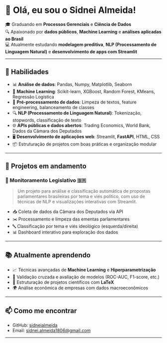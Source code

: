 # 👋 Olá, eu sou o Sidnei Almeida!

🎓 Graduando em **Processos Gerenciais** e **Ciência de Dados**  
🔍 Apaixonado por **dados públicos**, **Machine Learning** e **análises aplicadas ao Brasil**  
💻 Atualmente estudando **modelagem preditiva**, **NLP (Processamento de Linguagem Natural)** e **desenvolvimento de apps com Streamlit**

---

## 🧠 Habilidades

- 📊 **Análise de dados**: Pandas, Numpy, Matplotlib, Seaborn
- 🧠 **Machine Learning**: Scikit-learn, XGBoost, Random Forest, KMeans, Regressão Logística
- 🧹 **Pré-processamento de dados**: Limpeza de textos, feature engineering, balanceamento de classes
- 🔍 **NLP (Processamento de Linguagem Natural)**: Tokenização, stopwords, classificação de texto
- 🌐 **APIs públicas e dados abertos**: Trading Economics, World Bank, Dados da Câmara dos Deputados
- 🖥️ **Desenvolvimento de aplicações web**: Streamlit, **FastAPI**, HTML, CSS
- 📦 Estruturação de projetos com boas práticas e organização modular

---

## 🚀 Projetos em andamento

### 📌 Monitoramento Legislativo 🇧🇷
> Um projeto para análise e classificação automática de propostas parlamentares brasileiras por tema e viés político, com uso de técnicas de NLP e visualizações interativas com Streamlit.

- 📥 Coleta de dados da Câmara dos Deputados via API
- ✂️ Processamento e limpeza das ementas parlamentares
- 🔤 Classificação por tema e viés ideológico (esquerda/direita)
- 📊 Dashboard interativo para exploração dos dados

---

## 📚 Atualmente aprendendo

- 📈 Técnicas avançadas de **Machine Learning** e **Hiperparametrização**
- 🧪 Validação cruzada e avaliação de modelos (ROC-AUC, F1-score, etc.)
- 📄 Estruturação de projetos científicos com **LaTeX**
- 🌍 Análise econômica de empresas com dados macroeconômicos

---

## 📫 Como me encontrar

- GitHub: [sidneialmeida](https://github.com/sidneialmeida)
- Email: sidnei.almeida1806@gmail.com

---
